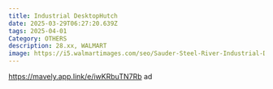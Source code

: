 ```yaml
---
title: Industrial DesktopHutch
date: 2025-03-29T06:27:20.639Z
tags: 2025-04-01
Category: OTHERS
description: 28.xx, WALMART
image: https://i5.walmartimages.com/seo/Sauder-Steel-River-Industrial-Desktop-Hutch-Carbon-Oak-Finish-1126-4-oz_8ec301dc-b82e-4529-8571-5327a2e9e8b4.26a18277149c68f448307f7785f43252.jpeg?odnHeight=2000&odnWidth=2000&odnBg=FFFFFF
---
```

https://mavely.app.link/e/iwKRbuTN7Rb  ad